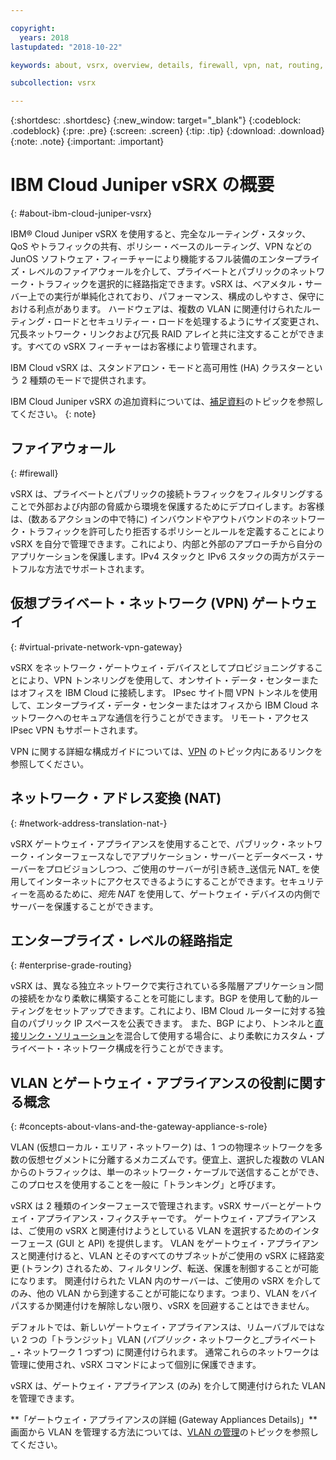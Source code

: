 ```yaml
---

copyright:
  years: 2018
lastupdated: "2018-10-22"

keywords: about, vsrx, overview, details, firewall, vpn, nat, routing, vlan

subcollection: vsrx

---
```


{:shortdesc: .shortdesc}
{:new_window: target="_blank"}
{:codeblock: .codeblock}
{:pre: .pre}
{:screen: .screen}
{:tip: .tip}
{:download: .download}
{:note: .note}
{:important: .important}

# IBM Cloud Juniper vSRX の概要
{: #about-ibm-cloud-juniper-vsrx}

IBM® Cloud Juniper vSRX を使用すると、完全なルーティング・スタック、QoS やトラフィックの共有、ポリシー・ベースのルーティング、VPN などの JunOS ソフトウェア・フィーチャーにより機能するフル装備のエンタープライズ・レベルのファイアウォールを介して、プライベートとパブリックのネットワーク・トラフィックを選択的に経路指定できます。vSRX は、ベアメタル・サーバー上での実行が単純化されており、パフォーマンス、構成のしやすさ、保守における利点があります。
ハードウェアは、複数の VLAN に関連付けられたルーティング・ロードとセキュリティー・ロードを処理するようにサイズ変更され、冗長ネットワーク・リンクおよび冗長 RAID アレイと共に注文することができます。すべての vSRX フィーチャーはお客様により管理されます。

IBM Cloud vSRX は、スタンドアロン・モードと高可用性 (HA) クラスターという 2 種類のモードで提供されます。

IBM Cloud Juniper vSRX の追加資料については、[補足資料](/docs/infrastructure/vsrx?topic=vsrx-supplemental-ibm-cloud-juniper-vsrx-documentation)のトピックを参照してください。
{: note}

## ファイアウォール
{: #firewall}

vSRX は、プライベートとパブリックの接続トラフィックをフィルタリングすることで外部および内部の脅威から環境を保護するためにデプロイします。お客様は、(数あるアクションの中で特に) インバウンドやアウトバウンドのネットワーク・トラフィックを許可したり拒否するポリシーとルールを定義することにより vSRX を自分で管理できます。これにより、内部と外部のアプローチから自分のアプリケーションを保護します。IPv4 スタックと IPv6 スタックの両方がステートフルな方法でサポートされます。

## 仮想プライベート・ネットワーク (VPN) ゲートウェイ
{: #virtual-private-network-vpn-gateway}

vSRX をネットワーク・ゲートウェイ・デバイスとしてプロビジョニングすることにより、VPN トンネリングを使用して、オンサイト・データ・センターまたはオフィスを IBM Cloud に接続します。 IPsec サイト間 VPN トンネルを使用して、エンタープライズ・データ・センターまたはオフィスから IBM Cloud ネットワークへのセキュアな通信を行うことができます。 リモート・アクセス IPsec VPN もサポートされます。

VPN に関する詳細な構成ガイドについては、[VPN](/docs/infrastructure/vsrx?topic=vsrx-working-with-vpn#working-with-vpn) のトピック内にあるリンクを参照してください。

## ネットワーク・アドレス変換 (NAT)
{: #network-address-translation-nat-}

vSRX ゲートウェイ・アプライアンスを使用することで、パブリック・ネットワーク・インターフェースなしでアプリケーション・サーバーとデータベース・サーバーをプロビジョンしつつ、ご使用のサーバーが引き続き_送信元 NAT_ を使用してインターネットにアクセスできるようにすることができます。セキュリティーを高めるために、_宛先 NAT_ を使用して、ゲートウェイ・デバイスの内側でサーバーを保護することができます。

## エンタープライズ・レベルの経路指定
{: #enterprise-grade-routing}

vSRX は、異なる独立ネットワークで実行されている多階層アプリケーション間の接続をかなり柔軟に構築することを可能にします。BGP を使用して動的ルーティングをセットアップできます。これにより、IBM Cloud ルーターに対する独自のパブリック IP スペースを公表できます。 また、BGP により、トンネルと[直接リンク・ソリューション](/docs/infrastructure/direct-link?topic=direct-link-overview-of-direct-link-offerings#overview-of-direct-link-offerings)を混合して使用する場合に、より柔軟にカスタム・プライベート・ネットワーク構成を行うことができます。

## VLAN とゲートウェイ・アプライアンスの役割に関する概念
{: #concepts-about-vlans-and-the-gateway-appliance-s-role}

VLAN (仮想ローカル・エリア・ネットワーク) は、1 つの物理ネットワークを多数の仮想セグメントに分離するメカニズムです。便宜上、選択した複数の VLAN からのトラフィックは、単一のネットワーク・ケーブルで送信することができ、このプロセスを使用することを一般に「トランキング」と呼びます。

vSRX は 2 種類のインターフェースで管理されます。vSRX サーバーとゲートウェイ・アプライアンス・フィクスチャーです。 ゲートウェイ・アプライアンスは、ご使用の vSRX と関連付けようとしている VLAN を選択するためのインターフェース (GUI と API) を提供します。 VLAN をゲートウェイ・アプライアンスと関連付けると、VLAN とそのすべてのサブネットがご使用の vSRX に経路変更 (トランク) されるため、フィルタリング、転送、保護を制御することが可能になります。 関連付けられた VLAN 内のサーバーは、ご使用の vSRX を介してのみ、他の VLAN から到達することが可能になります。つまり、VLAN をバイパスするか関連付けを解除しない限り、vSRX を回避することはできません。

デフォルトでは、新しいゲートウェイ・アプライアンスは、リムーバブルではない 2 つの「トランジット」VLAN (_パブリック_・ネットワークと_プライベート_・ネットワーク 1 つずつ) に関連付けられます。 通常これらのネットワークは管理に使用され、vSRX コマンドによって個別に保護できます。

vSRX は、ゲートウェイ・アプライアンス (のみ) を介して関連付けられた VLAN を管理できます。

**「ゲートウェイ・アプライアンスの詳細 (Gateway Appliances Details)」**画面から VLAN を管理する方法については、[VLAN の管理](/docs/infrastructure/vsrx?topic=vsrx-managing-ibm-vlans)のトピックを参照してください。

